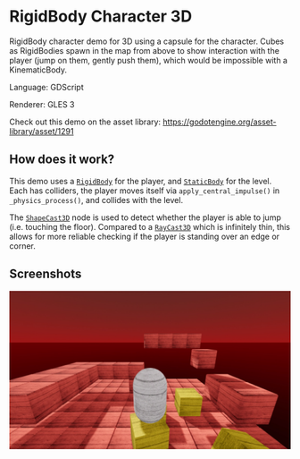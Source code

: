 # RigidBody Character 3D

RigidBody character demo for 3D using a capsule for the character.
Cubes as RigidBodies spawn in the map from above to show interaction
with the player (jump on them, gently push them), which would be
impossible with a KinematicBody.

Language: GDScript

Renderer: GLES 3

Check out this demo on the asset library: https://godotengine.org/asset-library/asset/1291

## How does it work?

This demo uses a [`RigidBody`](https://docs.godotengine.org/en/stable/classes/class_rigidbody.html)
for the player, and [`StaticBody`](https://docs.godotengine.org/en/latest/classes/class_staticbody.html)
for the level. Each has colliders, the player moves itself via
`apply_central_impulse()` in `_physics_process()`, and collides with the level.

The [`ShapeCast3D`](https://docs.godotengine.org/en/latest/classes/class_shapecast3d.html) node is used to detect whether the player is able to jump
(i.e. touching the floor). Compared to a [`RayCast3D`](https://docs.godotengine.org/en/latest/classes/class_raycast3d.html) which is infinitely thin,
this allows for more reliable checking if the player is standing over an edge or
corner.

## Screenshots

![Screenshot](screenshots/rigidbody_character.webp)
